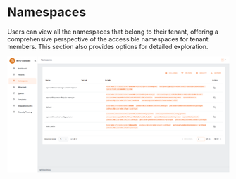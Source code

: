 # Namespaces

Users can view all the namespaces that belong to their tenant, offering a comprehensive perspective of the accessible namespaces for tenant members. This section also provides options for detailed exploration.

![namespaces](../images/namespaces.png)
